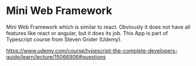 # Mini Web Framework
Mini Web Framework which is similar to react. Obviously it does not have all features like react or angular, but it does its job. This App is part of Typescript course from Steven Grider (Udemy). 

https://www.udemy.com/course/typescript-the-complete-developers-guide/learn/lecture/15066906#questions
